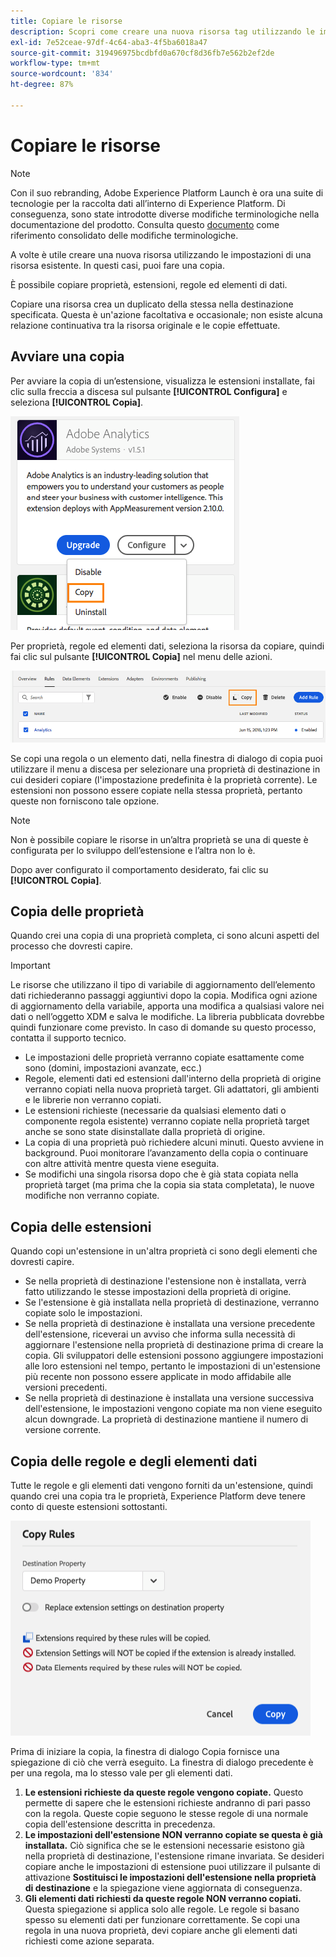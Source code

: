 ```yaml
---
title: Copiare le risorse
description: Scopri come creare una nuova risorsa tag utilizzando le impostazioni di una risorsa tag esistente in Adobe Experience Platform.
exl-id: 7e52ceae-97df-4c64-aba3-4f5ba6018a47
source-git-commit: 319496975bcdbfd0a670cf8d36fb7e562b2ef2de
workflow-type: tm+mt
source-wordcount: '834'
ht-degree: 87%

---
```


# Copiare le risorse

>[!NOTE]
>
>Con il suo rebranding, Adobe Experience Platform Launch è ora una suite di tecnologie per la raccolta dati all’interno di Experience Platform. Di conseguenza, sono state introdotte diverse modifiche terminologiche nella documentazione del prodotto. Consulta questo [documento](../../term-updates.md) come riferimento consolidato delle modifiche terminologiche.

A volte è utile creare una nuova risorsa utilizzando le impostazioni di una risorsa esistente. In questi casi, puoi fare una copia.

È possibile copiare proprietà, estensioni, regole ed elementi di dati.

Copiare una risorsa crea un duplicato della stessa nella destinazione specificata. Questa è un&#39;azione facoltativa e occasionale; non esiste alcuna relazione continuativa tra la risorsa originale e le copie effettuate.

## Avviare una copia

Per avviare la copia di un’estensione, visualizza le estensioni installate, fai clic sulla freccia a discesa sul pulsante **[!UICONTROL Configura]** e seleziona **[!UICONTROL Copia]**.

![Copiare l’estensione Analytics](../../images/copy-initiate-extension.png)

Per proprietà, regole ed elementi dati, seleziona la risorsa da copiare, quindi fai clic sul pulsante **[!UICONTROL Copia]** nel menu delle azioni.

![Copiare la regola di Analytics](../../images/copy-initiate-rule.png)

Se copi una regola o un elemento dati, nella finestra di dialogo di copia puoi utilizzare il menu a discesa per selezionare una proprietà di destinazione in cui desideri copiare (l&#39;impostazione predefinita è la proprietà corrente). Le estensioni non possono essere copiate nella stessa proprietà, pertanto queste non forniscono tale opzione.

>[!NOTE]
>
>Non è possibile copiare le risorse in un’altra proprietà se una di queste è configurata per lo sviluppo dell’estensione e l’altra non lo è.

Dopo aver configurato il comportamento desiderato, fai clic su **[!UICONTROL Copia]**.

## Copia delle proprietà

Quando crei una copia di una proprietà completa, ci sono alcuni aspetti del processo che dovresti capire.

>[!IMPORTANT]
>
>Le risorse che utilizzano il tipo di variabile di aggiornamento dell’elemento dati richiederanno passaggi aggiuntivi dopo la copia. Modifica ogni azione di aggiornamento della variabile, apporta una modifica a qualsiasi valore nei dati o nell’oggetto XDM e salva le modifiche. La libreria pubblicata dovrebbe quindi funzionare come previsto. In caso di domande su questo processo, contatta il supporto tecnico.

* Le impostazioni delle proprietà verranno copiate esattamente come sono (domini, impostazioni avanzate, ecc.)
* Regole, elementi dati ed estensioni dall&#39;interno della proprietà di origine verranno copiati nella nuova proprietà target. Gli adattatori, gli ambienti e le librerie non verranno copiati.
* Le estensioni richieste (necessarie da qualsiasi elemento dati o componente regola esistente) verranno copiate nella proprietà target anche se sono state disinstallate dalla proprietà di origine.
* La copia di una proprietà può richiedere alcuni minuti. Questo avviene in background. Puoi monitorare l’avanzamento della copia o continuare con altre attività mentre questa viene eseguita.
* Se modifichi una singola risorsa dopo che è già stata copiata nella proprietà target (ma prima che la copia sia stata completata), le nuove modifiche non verranno copiate.

## Copia delle estensioni

Quando copi un&#39;estensione in un&#39;altra proprietà ci sono degli elementi che dovresti capire.

* Se nella proprietà di destinazione l&#39;estensione non è installata, verrà fatto utilizzando le stesse impostazioni della proprietà di origine.
* Se l&#39;estensione è già installata nella proprietà di destinazione, verranno copiate solo le impostazioni.
* Se nella proprietà di destinazione è installata una versione precedente dell&#39;estensione, riceverai un avviso che informa sulla necessità di aggiornare l&#39;estensione nella proprietà di destinazione prima di creare la copia. Gli sviluppatori delle estensioni possono aggiungere impostazioni alle loro estensioni nel tempo, pertanto le impostazioni di un&#39;estensione più recente non possono essere applicate in modo affidabile alle versioni precedenti.
* Se nella proprietà di destinazione è installata una versione successiva dell&#39;estensione, le impostazioni vengono copiate ma non viene eseguito alcun downgrade. La proprietà di destinazione mantiene il numero di versione corrente.

## Copia delle regole e degli elementi dati

Tutte le regole e gli elementi dati vengono forniti da un&#39;estensione, quindi quando crei una copia tra le proprietà, Experience Platform deve tenere conto di queste estensioni sottostanti.

![Copiare una regola nella proprietà demo](../../images/copy-rules-dialog1.png)

 Prima di iniziare la copia, la finestra di dialogo Copia fornisce una spiegazione di ciò che verrà eseguito. La finestra di dialogo precedente è per una regola, ma lo stesso vale per gli elementi dati.

1. **Le estensioni richieste da queste regole vengono copiate.** Questo permette di sapere che le estensioni richieste andranno di pari passo con la regola. Queste copie seguono le stesse regole di una normale copia dell&#39;estensione descritta in precedenza.
1. **Le impostazioni dell&#39;estensione NON verranno copiate se questa è già installata.** Ciò significa che se le estensioni necessarie esistono già nella proprietà di destinazione, l&#39;estensione rimane invariata. Se desideri copiare anche le impostazioni di estensione puoi utilizzare il pulsante di attivazione **Sostituisci le impostazioni dell&#39;estensione nella proprietà di destinazione** e la spiegazione viene aggiornata di conseguenza.
1. **Gli elementi dati richiesti da queste regole NON verranno copiati.** Questa spiegazione si applica solo alle regole. Le regole si basano spesso su elementi dati per funzionare correttamente. Se copi una regola in una nuova proprietà, devi copiare anche gli elementi dati richiesti come azione separata.
